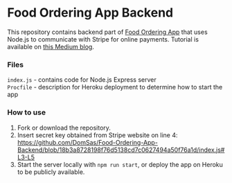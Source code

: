 # Food Ordering App Backend
This repository contains backend part of [Food Ordering App](https://github.com/DomSas/Food-Ordering-App) that uses Node.js to communicate with Stripe for online payments. Tutorial is available on [this Medium blog](https://medium.com/the-web-tub/online-payments-with-monaca-react-framework7-and-express-backend-2e0801f55053).

### Files

`index.js` - contains code for Node.js Express server  
`Procfile` - description for Heroku deployment to determine how to start the app

### How to use

1. Fork or download the repository.
2. Insert secret key obtained from Stripe website on line 4: 
https://github.com/DomSas/Food-Ordering-App-Backend/blob/18b3a8728198f76d5138cd7c0627494a50f76a1d/index.js#L3-L5
3. Start the server locally with `npm run start`, or deploy the app on Heroku to be publicly available.
